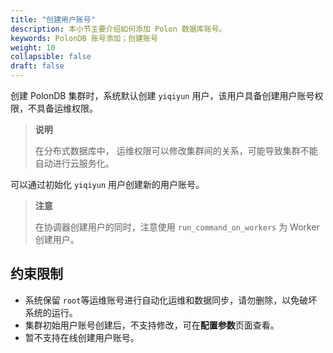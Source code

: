 ```yaml
---
title: "创建用户账号"
description: 本小节主要介绍如何添加 Polon 数据库账号。 
keywords: PolonDB 账号添加；创建账号
weight: 10
collapsible: false
draft: false
---
```



创建 PolonDB 集群时，系统默认创建 `yiqiyun` 用户，该用户具备创建用户账号权限，不具备运维权限。

> **说明**
> 
> 在分布式数据库中， 运维权限可以修改集群间的关系，可能导致集群不能自动进行云服务化。

可以通过初始化 `yiqiyun` 用户创建新的用户账号。

> **注意**
> 
> 在协调器创建用户的同时，注意使用 `run_command_on_workers` 为 Worker 创建用户。

## 约束限制

- 系统保留 `root`等运维账号进行自动化运维和数据同步，请勿删除，以免破坏系统的运行。
- 集群初始用户账号创建后，不支持修改，可在**配置参数**页面查看。
- 暂不支持在线创建用户账号。
